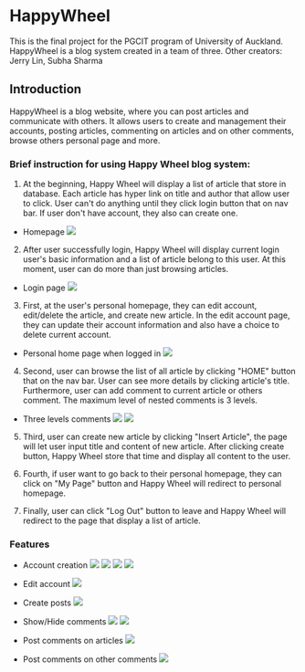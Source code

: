 # HappyWheel
This is the final project for the PGCIT program of University of Auckland. HappyWheel is a blog system created in a team of three. Other creators: Jerry Lin, Subha Sharma
## Introduction
HappyWheel is a blog website, where you can post articles and communicate with others. It allows users to create and management their accounts, posting articles, commenting on articles and on other comments, browse others personal page and more. 

### Brief instruction for using Happy Wheel blog system:

1. At the beginning, Happy Wheel will display a list of article that store in database. Each article has hyper link on title and author that allow user to click. User can't do anything until they click login button that on nav bar. If user don't have account, they also can create one.
  
- Homepage
![](./screenshots/homepage.png)
    
2. After user successfully login, Happy Wheel will display current login user's basic information and a list of article belong to this user. At this moment, user can do more than just browsing articles.
  
- Login page
![](./screenshots/login%20page.png)
  
3. First, at the user's personal homepage, they can edit account, edit/delete the article, and create new article. In the edit account page, they can update their account information and also have a choice to delete current account.
    
- Personal home page when logged in 
![](./screenshots/Personal%20home%20page%20when%20logged%20in.png)
  
4. Second, user can browse the list of all article by clicking "HOME" button that on the nav bar. User can see more details by clicking article's title. Furthermore, user can add comment to current article or others comment. The maximum level of nested comments is 3 levels.

- Three levels comments
![](./screenshots/Three%20levels%20comments1.png)
![](./screenshots/Three%20levels%20comments2.png)

    
5. Third, user can create new article by clicking "Insert Article", the page will let user input title and content of new article. After clicking create button, Happy Wheel store that time and display all content to the user.
    
6. Fourth, if user want to go back to their personal homepage, they can click on "My Page" button and Happy Wheel will redirect to personal homepage.
    
7. Finally, user can click "Log Out" button to leave and Happy Wheel will redirect to the page that display a list of article.
  
### Features
- Account creation
![](./screenshots/Account%20creation%201.png)
![](./screenshots/Account%20creation2.png)
![](./screenshots/Account%20creation3.png)
![](./screenshots/Account%20creation4.png)
  
- Edit account
![](./screenshots/edit%20account.png)
  
- Create posts
![](./screenshots/post.png)
  
- Show/Hide comments
![](./screenshots/show%20comments.png)
![](./screenshots/hide%20comments.png)

- Post comments on articles
![](./screenshots/comments%20on%20articles.png)
  
- Post comments on other comments
![](./screenshots/comments%20on%20other%20comments.png)
  


